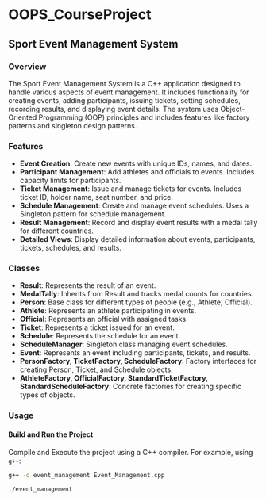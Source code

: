 # OOPS_CourseProject

## Sport Event Management System

### Overview
The Sport Event Management System is a C++ application designed to handle various aspects of event management. It includes functionality for creating events, adding participants, issuing tickets, setting schedules, recording results, and displaying event details. The system uses Object-Oriented Programming (OOP) principles and includes features like factory patterns and singleton design patterns.

### Features
- **Event Creation**: Create new events with unique IDs, names, and dates.
- **Participant Management**: Add athletes and officials to events. Includes capacity limits for participants.
- **Ticket Management**: Issue and manage tickets for events. Includes ticket ID, holder name, seat number, and price.
- **Schedule Management**: Create and manage event schedules. Uses a Singleton pattern for schedule management.
- **Result Management**: Record and display event results with a medal tally for different countries.
- **Detailed Views**: Display detailed information about events, participants, tickets, schedules, and results.

### Classes
- **Result**: Represents the result of an event.
- **MedalTally**: Inherits from Result and tracks medal counts for countries.
- **Person**: Base class for different types of people (e.g., Athlete, Official).
- **Athlete**: Represents an athlete participating in events.
- **Official**: Represents an official with assigned tasks.
- **Ticket**: Represents a ticket issued for an event.
- **Schedule**: Represents the schedule for an event.
- **ScheduleManager**: Singleton class managing event schedules.
- **Event**: Represents an event including participants, tickets, and results.
- **PersonFactory, TicketFactory, ScheduleFactory**: Factory interfaces for creating Person, Ticket, and Schedule objects.
- **AthleteFactory, OfficialFactory, StandardTicketFactory, StandardScheduleFactory**: Concrete factories for creating specific types of objects.

### Usage

#### Build and Run the Project
Compile and Execute the project using a C++ compiler. For example, using `g++`:
```bash
g++ -o event_management Event_Management.cpp

./event_management

